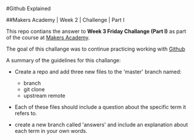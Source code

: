 #Github Explained

##Makers Academy | Week 2 | Challenge | Part I


This repo contians the answer to __Week 3 Friday Challange (Part I)__ as part 
of the course at [Makers Academy](http://www.makersacademy.com/).

The goal of this challange was to continue practicing working with [Github](http://github.com)

A summary of the guidelines for this challange:

* Create a repo and add three new files to the 'master' branch named:
  - branch 
  - git clone
  - upstream remote

* Each of these files should include a question about the specific term it refers to.

* create a new branch called 'answers' and include an explanation about each term in your 
  own words.

